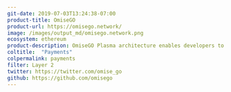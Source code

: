 ```yaml
---
git-date: 2019-07-03T13:24:38-07:00
product-title: OmiseGO
product-url: https://omisego.network/
image: /images/output_md/omisego.network.png
ecosystem: ethereum
product-description: OmiseGO Plasma architecture enables developers to build a L2 Applications with high throughputs and strong safety guarantees.
coltitle:  "Payments"
colpermalink: payments
filter: Layer 2
twitter: https://twitter.com/omise_go
github: https://github.com/omisego
---
```

